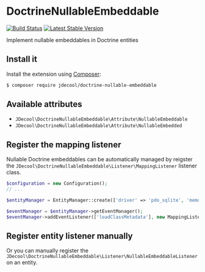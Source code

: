 DoctrineNullableEmbeddable
==========================

[![Build Status](https://github.com/jdecool/doctrine-nullable-embeddable/actions/workflows/ci.yml/badge.svg)](https://actions-badge.atrox.dev/jdecool/doctrine-nullable-embeddable/goto?ref=main)
[![Latest Stable Version](https://poser.pugx.org/jdecool/doctrine-nullable-embeddable/v/stable.png)](https://packagist.org/packages/jdecool/doctrine-nullable-embeddable)

Implement nullable embeddables in Doctrine entities

## Install it

Install the extension using [Composer](https://getcomposer.org):

```bash
$ composer require jdecool/doctrine-nullable-embeddable
```

## Available attributes

* `JDecool\DoctrineNullableEmbeddable\Attribute\NullableEmbeddable`
* `JDecool\DoctrineNullableEmbeddable\Attribute\NullableEmbedded`

## Register the mapping listener

Nullable Doctrine embeddables can be automatically managed by reigster the `JDecool\DoctrineNullableEmbeddable\Listener\MappingListener` listener class.

```php
$configuration = new Configuration();
// ...

$entityManager = EntityManager::create(['driver' => 'pdo_sqlite', 'memory' => true], $configuration);

$eventManager = $entityManager->getEventManager();
$eventManager->addEventListener(['loadClassMetadata'], new MappingListener());
```

## Register entity listener manually

Or you can manually register the `JDecool\DoctrineNullableEmbeddable\Listener\NullableEmbeddableListener` on an entity.
